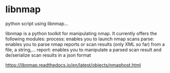 # libnmap
python script using libnmap...

libnmap is a python toolkit for manipulating nmap. It currently offers the following modules:
process: enables you to launch nmap scans
parse: enables you to parse nmap reports or scan results (only XML so far) from a file, a string,...
report: enables you to manipulate a parsed scan result and de/serialize scan results in a json format

https://libnmap.readthedocs.io/en/latest/objects/nmaphost.html
